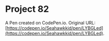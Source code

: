 # Project 82

A Pen created on CodePen.io. Original URL: [https://codepen.io/Seahawkkid/pen/LYBGLed](https://codepen.io/Seahawkkid/pen/LYBGLed).

